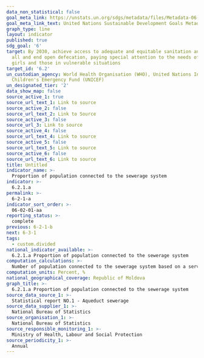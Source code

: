 ```yaml
---
data_non_statistical: false
goal_meta_link: https://unstats.un.org/sdgs/metadata/files/Metadata-06-02-01.pdf
goal_meta_link_text: United Nations Sustainable Development Goals Metadata (pdf 428kB)
graph_type: line
layout: indicator
published: true
sdg_goal: '6'
target: By 2030, achieve access to adequate and equitable sanitation and hygiene for
  all and end open defecation, paying special attention to the needs of women and
  girls and those in vulnerable situations
target_id: '6.2'
un_custodian_agency: World Health Organisation (WHO), United Nations International
  Children's Emergency Fund (UNICEF)
un_designated_tier: '2'
data_show_map: false
source_active_1: true
source_url_text_1: Link to source
source_active_2: false
source_url_text_2: Link to Source
source_active_3: false
source_url_3: Link to source
source_active_4: false
source_url_text_4: Link to source
source_active_5: false
source_url_text_5: Link to source
source_active_6: false
source_url_text_6: Link to source
title: Untitled
indicator_name: >-
  Proportion of population connected to the sewerage system
indicator: >-
  6.2.1.a
permalink: >-
  6-2-1-a
indicator_sort_order: >-
  06-02-01-aa
reporting_status: >-
  complete
previous: 6-2-1-b
next: 6-3-1
tags:
  - custom.divided
national_indicator_available: >-
  6.2.1.a Proportion of population connected to the sewerage system
computation_calculations: >-
  Number of population connected to the sewerage system based on a service provision contract with the enterprise providing such services out of the total number of population*100
computation_units: Percent, %
national_geographical_coverage: Republic of Moldova
graph_title: >-
  6.2.1.a Proportion of population connected to the sewerage system
source_data_source_1: >-
  Statistical report NO.1 - Aqueduct sewerage
source_data_supplier_1: >-
  National Bureau of Statistics
source_organisation_1: >-
  National Bureau of Statistics
source_responsible_monitoring_1: >-
  Ministry of Health, Labour and Social Protection
source_periodicity_1: >-
  Annual
---
```

